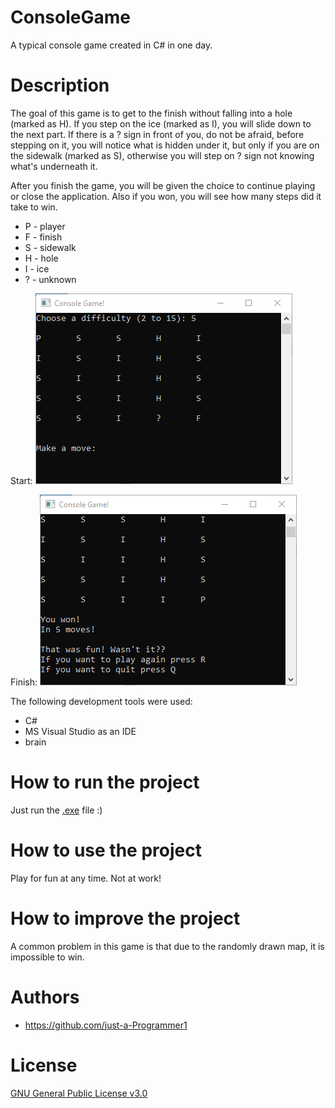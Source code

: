# ConsoleGame
A typical console game created in C# in one day.

# Description
The goal of this game is to get to the finish without falling into a hole (marked as H).
If you step on the ice (marked as I), you will slide down to the next part.
If there is a ? sign in front of you, do not be afraid, before stepping on it, you will notice what is hidden under it, but only if you are on the sidewalk (marked as S), otherwise you will step on ? sign not knowing what's underneath it.

After you finish the game, you will be given the choice to continue playing or close the application. Also if you won, you will see how many steps did it take to win.

- P - player
- F - finish
- S - sidewalk
- H - hole
- I - ice
- ? - unknown

Start:
![](images/start.png)

Finish:
![](images/finish.png)

The following development tools were used:
- C#
- MS Visual Studio as an IDE
- brain

# How to run the project
Just run the [.exe](ConsoleGame/bin/Debug/ConsoleGame.exe) file :)

# How to use the project
Play for fun at any time. Not at work!

# How to improve the project
A common problem in this game is that due to the randomly drawn map, it is impossible to win.

# Authors
- https://github.com/just-a-Programmer1

# License
[GNU General Public License v3.0](LICENSE)
